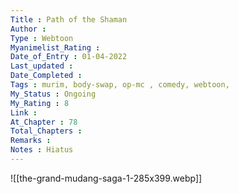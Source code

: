 ```yaml
---
Title : Path of the Shaman
Author : 
Type : Webtoon
Myanimelist_Rating : 
Date_of_Entry : 01-04-2022
Last_updated : 
Date_Completed : 
Tags : murim, body-swap, op-mc , comedy, webtoon,
My_Status : Ongoing
My_Rating : 8
Link : 
At_Chapter : 78
Total_Chapters : 
Remarks : 
Notes : Hiatus
---
```

![[the-grand-mudang-saga-1-285x399.webp]]